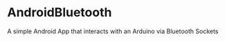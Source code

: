 AndroidBluetooth
================

A simple Android App that interacts with an Arduino via Bluetooth Sockets

